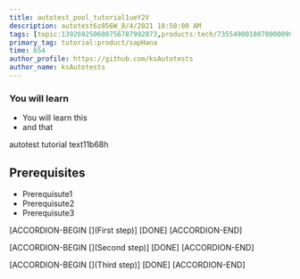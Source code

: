 ```yaml
---
title: autotest_pool_tutorial1ueY2V
description: autotest6z856W_8/4/2021 10:50:00 AM
tags: [topic:139269250608756787992873,products:tech/73554900100700000996,tutorial:experience/advanced]
primary_tag: tutorial:product/sapHana
time: 654
author_profile: https://github.com/ksAutotests
author_name: ksAutotests
---
```

### You will learn
- You will learn this
- and that

autotest tutorial text11b68h

## Prerequisites
- Prerequisute1
- Prerequisute2
- Prerequisute3

[ACCORDION-BEGIN [](First step)]
[DONE]
[ACCORDION-END]

[ACCORDION-BEGIN [](Second step)]
[DONE]
[ACCORDION-END]

[ACCORDION-BEGIN [](Third step)]
[DONE]
[ACCORDION-END]

